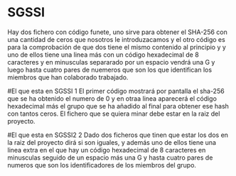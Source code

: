 # SGSSI
Hay dos fichero con código funete, uno sirve para obtener el SHA-256 con una cantidad de ceros que nosotros le introduzacamos
y el otro código es para la comprobación de que dos tiene el mismo contenido al principio y y uno de ellos tiene una linea más 
con un código hexadecimal de 8 caracteres y en minusculas separarado por un espacio vendrá una G y luego hasta cuatro pares de nuemeros
que son los que identifican los miembros que han colaborado trabajado.
 
 #El que esta en SGSSI
1 El primer código mostrará por pantalla el sha-256 que se ha obtenido el numero de 0 y en otraa linea aparecerá 
el código hexadecimal más el grupo que se ha añadido al final para obtener ese hash con tantos ceros.
El fichero que se quiera minar debe estar en la raiz del proyecto.

 #El que esta en SGSSI2
2 Dado dos ficheros que tinen que estar los dos en la raiz del proyecto dirá si son iguales, y además uno de ellos tiene una linea extra
en el que hay un código hexadecimal de 8 caracteres en minusculas seguido de un espacio más una G y hasta cuatro pares de numeros que 
son los identificadores de los miembros del grupo.
